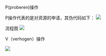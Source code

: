 P(proberen)操作

P操作代表的是对资源的申请，其伪代码如下：
![](https://img-blog.csdn.net/20180423210255800?watermark/2/text/aHR0cHM6Ly9ibG9nLmNzZG4ubmV0L3poaWh1aXl0/font/5a6L5L2T/fontsize/400/fill/I0JBQkFCMA==/dissolve/70)


流程图
![](https://img-blog.csdn.net/20180423214654208?watermark/2/text/aHR0cHM6Ly9ibG9nLmNzZG4ubmV0L3poaWh1aXl0/font/5a6L5L2T/fontsize/400/fill/I0JBQkFCMA==/dissolve/70)

V（verhogen）操作

![](https://img-blog.csdn.net/20180423214842161?watermark/2/text/aHR0cHM6Ly9ibG9nLmNzZG4ubmV0L3poaWh1aXl0/font/5a6L5L2T/fontsize/400/fill/I0JBQkFCMA==/dissolve/70)